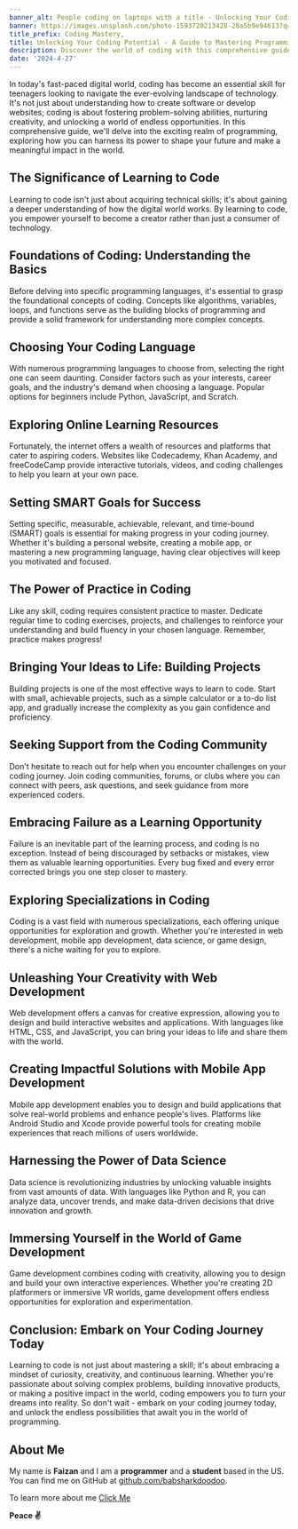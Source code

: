 ```yaml
---
banner_alt: People coding on laptops with a title - Unlocking Your Coding Potential
banner: https://images.unsplash.com/photo-1593720213428-28a5b9e94613?q=80&w=2070&auto=format&fit=crop&ixlib=rb-4.0.3&ixid=M3wxMjA3fDB8MHxwaG90by1wYWdlfHx8fGVufDB8fHx8fA%3D%3D
title_prefix: Coding Mastery,
title: Unlocking Your Coding Potential - A Guide to Mastering Programming
description: Discover the world of coding with this comprehensive guide. Learn fundamentals, choose your language, build projects, and explore specializations to shape your future in tech.
date: '2024-4-27'
---
```


In today's fast-paced digital world, coding has become an essential skill for teenagers looking to navigate the ever-evolving landscape of technology. It's not just about understanding how to create software or develop websites; coding is about fostering problem-solving abilities, nurturing creativity, and unlocking a world of endless opportunities. In this comprehensive guide, we'll delve into the exciting realm of programming, exploring how you can harness its power to shape your future and make a meaningful impact in the world.

## The Significance of Learning to Code

Learning to code isn't just about acquiring technical skills; it's about gaining a deeper understanding of how the digital world works. By learning to code, you empower yourself to become a creator rather than just a consumer of technology.

## Foundations of Coding: Understanding the Basics

Before delving into specific programming languages, it's essential to grasp the foundational concepts of coding. Concepts like algorithms, variables, loops, and functions serve as the building blocks of programming and provide a solid framework for understanding more complex concepts.

## Choosing Your Coding Language

With numerous programming languages to choose from, selecting the right one can seem daunting. Consider factors such as your interests, career goals, and the industry's demand when choosing a language. Popular options for beginners include Python, JavaScript, and Scratch.

## Exploring Online Learning Resources

Fortunately, the internet offers a wealth of resources and platforms that cater to aspiring coders. Websites like Codecademy, Khan Academy, and freeCodeCamp provide interactive tutorials, videos, and coding challenges to help you learn at your own pace.

## Setting SMART Goals for Success

Setting specific, measurable, achievable, relevant, and time-bound (SMART) goals is essential for making progress in your coding journey. Whether it's building a personal website, creating a mobile app, or mastering a new programming language, having clear objectives will keep you motivated and focused.

## The Power of Practice in Coding

Like any skill, coding requires consistent practice to master. Dedicate regular time to coding exercises, projects, and challenges to reinforce your understanding and build fluency in your chosen language. Remember, practice makes progress!

## Bringing Your Ideas to Life: Building Projects

Building projects is one of the most effective ways to learn to code. Start with small, achievable projects, such as a simple calculator or a to-do list app, and gradually increase the complexity as you gain confidence and proficiency.

## Seeking Support from the Coding Community

Don't hesitate to reach out for help when you encounter challenges on your coding journey. Join coding communities, forums, or clubs where you can connect with peers, ask questions, and seek guidance from more experienced coders.

## Embracing Failure as a Learning Opportunity

Failure is an inevitable part of the learning process, and coding is no exception. Instead of being discouraged by setbacks or mistakes, view them as valuable learning opportunities. Every bug fixed and every error corrected brings you one step closer to mastery.

## Exploring Specializations in Coding

Coding is a vast field with numerous specializations, each offering unique opportunities for exploration and growth. Whether you're interested in web development, mobile app development, data science, or game design, there's a niche waiting for you to explore.

## Unleashing Your Creativity with Web Development

Web development offers a canvas for creative expression, allowing you to design and build interactive websites and applications. With languages like HTML, CSS, and JavaScript, you can bring your ideas to life and share them with the world.

## Creating Impactful Solutions with Mobile App Development

Mobile app development enables you to design and build applications that solve real-world problems and enhance people's lives. Platforms like Android Studio and Xcode provide powerful tools for creating mobile experiences that reach millions of users worldwide.

## Harnessing the Power of Data Science

Data science is revolutionizing industries by unlocking valuable insights from vast amounts of data. With languages like Python and R, you can analyze data, uncover trends, and make data-driven decisions that drive innovation and growth.

## Immersing Yourself in the World of Game Development

Game development combines coding with creativity, allowing you to design and build your own interactive experiences. Whether you're creating 2D platformers or immersive VR worlds, game development offers endless opportunities for exploration and experimentation.

## Conclusion: Embark on Your Coding Journey Today

Learning to code is not just about mastering a skill; it's about embracing a mindset of curiosity, creativity, and continuous learning. Whether you're passionate about solving complex problems, building innovative products, or making a positive impact in the world, coding empowers you to turn your dreams into reality. So don't wait - embark on your coding journey today, and unlock the endless possibilities that await you in the world of programming.

## **About Me**

My name is **Faizan** and I am a **programmer** and a **student** based in the US. You can find me on GitHub at [github.com/babsharkdoodoo](https://github.com/babsharkdoodoo).

To learn more about me [Click Me](https://faizanak.vercel.app/blog/about)

**Peace ✌**
